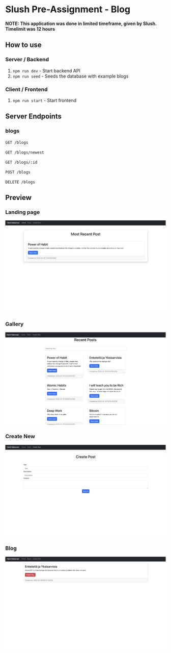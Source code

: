 # Slush Pre-Assignment - Blog

**NOTE: This application was done in limited timeframe, given by Slush. Timelimit was 12 hours**

## How to use

### Server / Backend

1. `npm run dev` - Start backend API
2. `npm run seed` - Seeds the database with example blogs

### Client / Frontend

1. `npm run start` - Start frontend

## Server Endpoints

### blogs

`GET /blogs`

`GET /blogs/newest`

`GET /blogs/:id`

`POST /blogs`

`DELETE /blogs`

## Preview

### Landing page

![](./README/home_page.jpg)

### Gallery

![](./README/gallery.jpg)

### Create New

![](./README/create_new.jpg)

### Blog

![](./README/blog.jpg)
